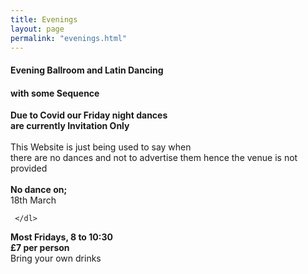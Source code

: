 ```yaml
---
title: Evenings
layout: page
permalink: "evenings.html"
---
```



<article class="grid_12 center-text">
<h4>Evening Ballroom and Latin Dancing</h4>
<h4>with some Sequence</h4>
</article>

<article class="grid_6 center-text padded-bottom">
  <dl>
<dt><strong></strong></dt>
<dt><strong></strong></dt>
<dt><strong></strong></dt>
<dt></dt>
<dt><strong></strong></dt>
  </dl>
</article>

<article class="grid_12 center-text padded-bottom">
  <dl>
          <dt><strong>Due to Covid our Friday night dances</strong></dt>
      <dt><strong>are currently Invitation Only </strong></dt>
      <dt> </dt>
    <BR>
      <dt>This Website is just being used to say when</dt>
       <dt>there are no dances and not to advertise them hence the venue is not provided</dt>
      <BR>
      <dt><strong>No dance on;</strong></dt> 
  <dt></dt>       
        <dt>18th March</dt>

   
     </dl>
</article>


<article class="grid_6 center-text padded-bottom">
  <dl>
<dt><strong></strong></dt>
<dt><strong></strong></dt>
<dt><strong></strong></dt>
<dt></dt>
<dt><strong></strong></dt>
  </dl>
</article>

<article class="grid_12 center-text padded-bottom">
<dl>
  <dt><strong>Most Fridays, 8 to 10:30</strong></dt>
<dt><strong>£7 per person</strong></dt>
 <dt>Bring your own drinks</dt>
</dl>

</article>

